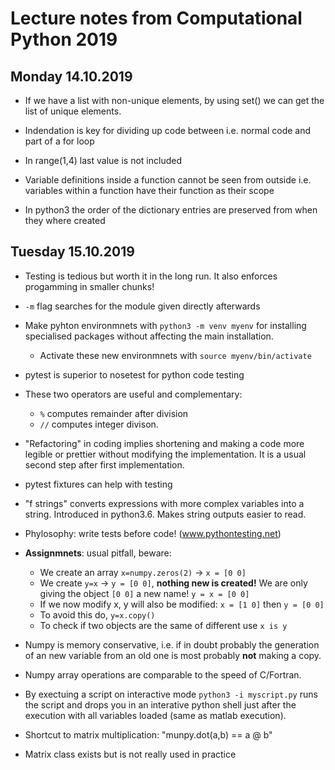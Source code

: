 # Lecture notes from Computational Python 2019

## Monday 14.10.2019

- If we have a list with non-unique elements, by using set() we can get the list of unique elements.

- Indendation is key for dividing up code between i.e. normal code and part of a for loop

- In range(1,4) last value is not included

- Variable definitions inside a function cannot be seen from outside i.e. variables within a function have their function as their scope

- In python3 the order of the dictionary entries are preserved from when they where created

## Tuesday 15.10.2019

- Testing is tedious but worth it in the long run. It also enforces progamming in smaller chunks!

- `-m` flag searches for the module given directly afterwards

- Make pyhton environmnets with `python3 -m venv myenv` for installing specialised packages without affecting the main installation. 
    - Activate these new environmnets with `source myenv/bin/activate`

- pytest is superior to nosetest for python code testing

- These two operators are useful and complementary:
    - `%` computes remainder after division
    - `//` computes integer divison. 

- "Refactoring" in coding implies shortening and making a code more legible or prettier without modifying the implementation. It is a usual second step after first implementation.

- pytest fixtures can help with testing

- "f strings" converts expressions with more complex variables into a string. Introduced in python3.6. Makes string outputs easier to read.

- Phylosophy: write tests before code! (www.pythontesting.net)

- **Assignmnets**: usual pitfall, beware:
    - We create an array `x=numpy.zeros(2)` -> `x = [0 0]`
    - We create `y=x` -> `y = [0 0]`, **nothing new is created!** We are only giving the object `[0 0]` a new name! `y = x = [0 0]`
    - If we now modify x, y will also be modified: `x = [1 0]` then `y = [0 0]`
    - To avoid this do, `y=x.copy()`
    - To check if two objects are the same of different use `x is y`
 
 - Numpy is memory conservative, i.e. if in doubt probably the generation of an new variable from an old one is most probably **not** making a copy.

 - Numpy array operations are comparable to the speed of C/Fortran.

 - By exectuing a script on interactive mode `python3 -i myscript.py` runs the script and drops you in an interative python shell just after the execution with all variables loaded (same as matlab execution).

 - Shortcut to matrix multiplication: "munpy.dot(a,b) == a @ b"

 - Matrix class exists but is not really used in practice